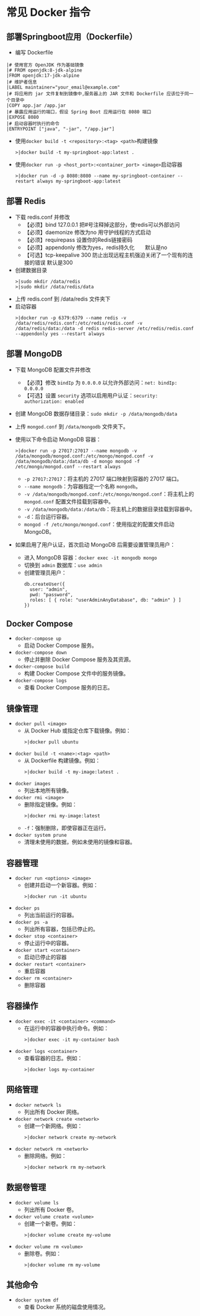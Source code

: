 # 常见 Docker 指令

## 部署Springboot应用（Dockerfile）
- 编写 Dockerfile
```terminal
|# 使用官方 OpenJDK 作为基础镜像 
|# FROM openjdk:8-jdk-alpine
|FROM openjdk:17-jdk-alpine
|# 维护者信息
|LABEL maintainer="your_email@example.com"
|# 将应用的 jar 文件复制到镜像中,服务器上的 JAR 文件和 Dockerfile 应该位于同一个目录中
|COPY app.jar /app.jar
|# 暴露应用运行的端口，假设 Spring Boot 应用运行在 8080 端口
|EXPOSE 8080
|# 启动容器时执行的命令
|ENTRYPOINT ["java", "-jar", "/app.jar"]
```

- 使用`docker build -t <repository>:<tag> <path>`构建镜像
  ```terminal
  >|docker build -t my-springboot-app:latest .
  ```
- 使用`docker run -p <host_port>:<container_port> <image>`启动容器
  ```terminal
  >|docker run -d -p 8080:8080 --name my-springboot-container --restart always my-springboot-app:latest
  ```

## 部署 Redis
- 下载 redis.conf 并修改
  - 【必须】bind 127.0.0.1 把#号注释掉这部分，使redis可以外部访问
  - 【必须】daemonize 修改为no 用守护线程的方式启动
  - 【必须】requirepass 设置你的Redis链接密码
  - 【必须】appendonly 修改为yes，redis持久化　　默认是no
  - 【可选】tcp-keepalive 300 防止出现远程主机强迫关闭了一个现有的连接的错误 默认是300  
- 创建数据目录
  ```terminal
  >|sudo mkdir /data/redis
  >|sudo mkdir /data/redis/data
  ```  
- 上传 redis.conf 到 /data/redis 文件夹下    
- 启动容器
  ```terminal
  >|docker run -p 6379:6379 --name redis -v /data/redis/redis.conf:/etc/redis/redis.conf -v /data/redis/data:/data -d redis redis-server /etc/redis/redis.conf --appendonly yes --restart always
  ```

## 部署 MongoDB

- 下载 MongoDB 配置文件并修改
   - 【必须】修改 `bindIp` 为 `0.0.0.0` 以允许外部访问：`net: bindIp: 0.0.0.0`
   - 【可选】设置 `security` 选项以启用用户认证：`security: authorization: enabled`

- 创建 MongoDB 数据存储目录：`sudo mkdir -p /data/mongodb/data`

- 上传 `mongod.conf` 到 `/data/mongodb` 文件夹下。

- 使用以下命令启动 MongoDB 容器：
   ```terminal
   >|docker run -p 27017:27017 --name mongodb -v /data/mongodb/mongod.conf:/etc/mongo/mongod.conf -v /data/mongodb/data:/data/db -d mongo mongod -f /etc/mongo/mongod.conf --restart always
   ```  
   - `-p 27017:27017`：将主机的 27017 端口映射到容器的 27017 端口。
   - `--name mongodb`：为容器指定一个名称 `mongodb`。
   - `-v /data/mongodb/mongod.conf:/etc/mongo/mongod.conf`：将主机上的 `mongod.conf` 配置文件挂载到容器中。
   - `-v /data/mongodb/data:/data/db`：将主机上的数据目录挂载到容器中。
   - `-d`：后台运行容器。
   - `mongod -f /etc/mongo/mongod.conf`：使用指定的配置文件启动 MongoDB。

- 如果启用了用户认证，首次启动 MongoDB 后需要设置管理员用户：
   - 进入 MongoDB 容器：`docker exec -it mongodb mongo`
   - 切换到 `admin` 数据库：`use admin`
   - 创建管理员用户：
     ```terminal
     db.createUser({
       user: "admin",
       pwd: "password",
       roles: [ { role: "userAdminAnyDatabase", db: "admin" } ]
     })
     ```

## Docker Compose
- `docker-compose up`
  - 启动 Docker Compose 服务。
- `docker-compose down`
  - 停止并删除 Docker Compose 服务及其资源。
- `docker-compose build`
  - 构建 Docker Compose 文件中的服务镜像。
- `docker-compose logs`
  - 查看 Docker Compose 服务的日志。

## 镜像管理
- `docker pull <image>`
  - 从 Docker Hub 或指定仓库下载镜像。例如：
    ```terminal
    >|docker pull ubuntu
    ```
- `docker build -t <name>:<tag> <path>`
  - 从 Dockerfile 构建镜像。例如：
    ```terminal
    >|docker build -t my-image:latest .
    ```
- `docker images`
  - 列出本地所有镜像。
- `docker rmi <image>`
  - 删除指定镜像。例如：
    ```terminal
    >|docker rmi my-image:latest
    ```
  - `-f`：强制删除，即使容器正在运行。  
- `docker system prune`
  - 清理未使用的数据，例如未使用的镜像和容器。

## 容器管理
- `docker run <options> <image>`
  - 创建并启动一个新容器。例如：
    ```terminal
    >|docker run -it ubuntu
    ```
- `docker ps`
  - 列出当前运行的容器。
- `docker ps -a`
  - 列出所有容器，包括已停止的。
- `docker stop <container>`
  - 停止运行中的容器。
- `docker start <container>`
  - 启动已停止的容器
- `docker restart <container>`
  - 重启容器
- `docker rm <container>`
  - 删除容器

## 容器操作
- `docker exec -it <container> <command>`
  - 在运行中的容器中执行命令。例如：
    ```terminal
    >|docker exec -it my-container bash
    ```
- `docker logs <container>`
  - 查看容器的日志。例如：
    ```terminal
    >|docker logs my-container
    ```

## 网络管理
- `docker network ls`
  - 列出所有 Docker 网络。
- `docker network create <network>`
  - 创建一个新网络。例如：
    ```terminal
    >|docker network create my-network
    ```
- `docker network rm <network>`
  - 删除网络。例如：
    ```terminal
    >|docker network rm my-network
    ```

## 数据卷管理
- `docker volume ls`
  - 列出所有 Docker 卷。
- `docker volume create <volume>`
  - 创建一个新卷。例如：
    ```terminal
    >|docker volume create my-volume
    ```
- `docker volume rm <volume>`
  - 删除卷。例如：
    ```terminal
    >|docker volume rm my-volume
    ```

## 其他命令
- `docker system df`
  - 查看 Docker 系统的磁盘使用情况。